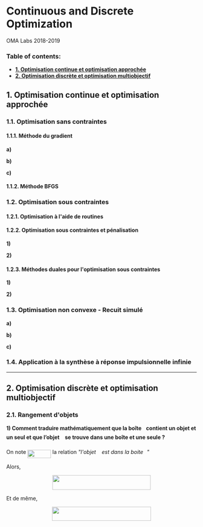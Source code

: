 # Continuous and Discrete Optimization
OMA Labs 2018-2019

### Table of contents:
+ **[1. Optimisation continue et optimisation approchée](#1-partie1)**
+ **[2. Optimisation discrète et optimisation multiobjectif](#2-partie2&3)**


## 1. Optimisation continue et optimisation approchée
### 1.1. Optimisation sans contraintes
#### 1.1.1. Méthode du gradient

__a)__

__b)__

__c)__

#### 1.1.2. Méthode BFGS


### 1.2. Optimisation sous contraintes
#### 1.2.1. Optimisation à l'aide de routines
#### 1.2.2. Optimisation sous contraintes et pénalisation
__1)__

__2)__
#### 1.2.3. Méthodes duales pour l'optimisation sous contraintes
__1)__

__2)__
### 1.3. Optimisation non convexe - Recuit simulé

__a)__

__b)__

__c)__

### 1.4. Application à la synthèse à réponse impulsionnelle infinie

---


## 2. Optimisation discrète et optimisation multiobjectif

### 2.1. Rangement d'objets

__1) Comment traduire mathématiquement que la boîte <img src="https://rawgit.com/shahineb/continuous_discrete_optimization/master/svgs/77a3b857d53fb44e33b53e4c8b68351a.svg?invert_in_darkmode" align=middle width=5.642109000000004pt height=21.602129999999985pt/> contient
un objet et un seul et que l’objet <img src="https://rawgit.com/shahineb/continuous_discrete_optimization/master/svgs/36b5afebdba34564d884d347484ac0c7.svg?invert_in_darkmode" align=middle width=7.681657500000003pt height=21.602129999999985pt/> se trouve dans une boîte et une seule ?__

On note <img src="https://rawgit.com/shahineb/continuous_discrete_optimization/master/svgs/abbcbca79ee28519cba4772bd0a1ad1b.svg?invert_in_darkmode" align=middle width=61.98324pt height=22.381919999999983pt/> la relation _"l'objet <img src="https://rawgit.com/shahineb/continuous_discrete_optimization/master/svgs/36b5afebdba34564d884d347484ac0c7.svg?invert_in_darkmode" align=middle width=7.681657500000003pt height=21.602129999999985pt/> est dans la boite <img src="https://rawgit.com/shahineb/continuous_discrete_optimization/master/svgs/77a3b857d53fb44e33b53e4c8b68351a.svg?invert_in_darkmode" align=middle width=5.642109000000004pt height=21.602129999999985pt/>"_

Alors,

<p align="center"><img src="https://rawgit.com/shahineb/continuous_discrete_optimization/master/svgs/4b75f1d5109bc9b1052537c05008abe3.svg?invert_in_darkmode" align=middle width=260.6802pt height=38.878454999999995pt/></p>

Et de même,

<p align="center"><img src="https://rawgit.com/shahineb/continuous_discrete_optimization/master/svgs/5568d17bb6b4fabf83a6eb17220e45a4.svg?invert_in_darkmode" align=middle width=262.7229pt height=36.649305pt/></p>
